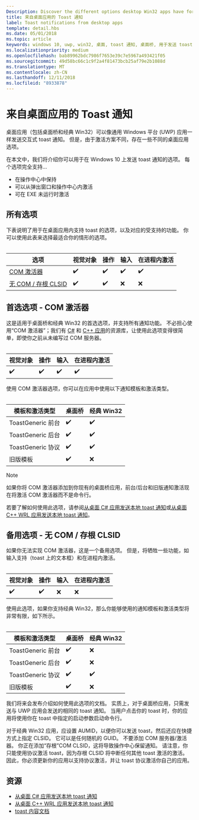 ```yaml
---
Description: Discover the different options desktop Win32 apps have for sending toast notifications
title: 来自桌面应用的 Toast 通知
label: Toast notifications from desktop apps
template: detail.hbs
ms.date: 05/01/2018
ms.topic: article
keywords: windows 10, uwp, win32, 桌面, toast 通知, 桌面桥, 用于发送 toast 的选项, com 服务器, com 激活器, com, 虚假 com, 无 com, 没有 com, 发送 toast
ms.localizationpriority: medium
ms.openlocfilehash: bab89962bdc7986f7653e39c7e5967a493421f05
ms.sourcegitcommit: 49d58bc66c1c9f2a4f81473bcb25af79e2b1088d
ms.translationtype: MT
ms.contentlocale: zh-CN
ms.lasthandoff: 12/11/2018
ms.locfileid: "8933878"
---
```

# <a name="toast-notifications-from-desktop-apps"></a>来自桌面应用的 Toast 通知

桌面应用（包括桌面桥和经典 Win32）可以像通用 Windows 平台 (UWP) 应用一样发送交互式 toast 通知。 但是，由于激活方案不同，存在一些不同的桌面应用选项。

在本文中，我们将介绍你可以用于在 Windows 10 上发送 toast 通知的选项。 每个选项完全支持…

* 在操作中心中保持
* 可以从弹出窗口和操作中心内激活
* 可在 EXE 未运行时激活

## <a name="all-options"></a>所有选项

下表说明了用于在桌面应用内支持 toast 的选项，以及对应的受支持的功能。 你可以使用此表来选择最适合你的情形的选项。<br/><br/>

| 选项 | 视觉对象 | 操作 | 输入 | 在进程内激活 |
| -- | -- | -- | -- | -- |
| [COM 激活器](#preferred-option---com-activator) | ✔️ | ✔️ | ✔️ | ✔️ |
| [无 COM / 存根 CLSID](#alternative-option---no-com--stub-clsid) | ✔️ | ✔️ | ❌ | ❌ |


## <a name="preferred-option---com-activator"></a>首选选项 - COM 激活器

这是适用于桌面桥和经典 Win32 的首选选项，并支持所有通知功能。 不必担心使用“COM 激活器”；我们有 [C#](send-local-toast-desktop.md) 和 [C++ 应用](send-local-toast-desktop-cpp-wrl.md)的资源库，让使用此选项变得很简单，即使你之前从未编写过 COM 服务器。<br/><br/>

| 视觉对象 | 操作 | 输入 | 在进程内激活 |
| -- | -- | -- | -- |
| ✔️ | ✔️ | ✔️ | ✔️ |

使用 COM 激活器选项，你可以在应用中使用以下通知模板和激活类型。<br/><br/>

| 模板和激活类型 | 桌面桥 | 经典 Win32 |
| -- | -- | -- |
| ToastGeneric 前台 | ✔️ | ✔️ |
| ToastGeneric 后台 | ✔️ | ✔️ |
| ToastGeneric 协议 | ✔️ | ✔️ |
| 旧版模板 | ✔️ | ❌ |

> [!NOTE]
> 如果你将 COM 激活器添加到你现有的桌面桥应用，前台/后台和旧版通知激活现在将激活 COM 激活器而不是命令行。

若要了解如何使用此选项，请参阅[从桌面 C# 应用发送本地 toast 通知](send-local-toast-desktop.md)或[从桌面 C++ WRL 应用发送本地 toast 通知](send-local-toast-desktop-cpp-wrl.md)。


## <a name="alternative-option---no-com--stub-clsid"></a>备用选项 - 无 COM / 存根 CLSID

如果你无法实现 COM 激活器，这是一个备用选项。 但是，将牺牲一些功能，如输入支持（toast 上的文本框）和在进程内激活。<br/><br/>

| 视觉对象 | 操作 | 输入 | 在进程内激活 |
| -- | -- | -- | -- |
| ✔️ | ✔️ | ❌ | ❌ |

使用此选项，如果你支持经典 Win32，那么你能够使用的通知模板和激活类型将非常有限，如下所示。<br/><br/>

| 模板和激活类型 | 桌面桥 | 经典 Win32 |
| -- | -- | -- |
| ToastGeneric 前台 | ✔️ | ❌ |
| ToastGeneric 后台 | ✔️ | ❌ |
| ToastGeneric 协议 | ✔️ | ✔️ |
| 旧版模板 | ✔️ | ❌ |

我们将来会发布介绍如何使用此选项的文档。 实质上，对于桌面桥应用，只需发送与 UWP 应用会发送的相同的 toast 通知。 当用户点击你的 toast 时，你的应用将使用你在 toast 中指定的启动参数启动命令行。

对于经典 Win32 应用，应设置 AUMID，以便你可以发送 toast，然后还应在快捷方式上指定 CLSID。 它可以是任何随机的 GUID。 不要添加 COM 服务器/激活器。 你正在添加“存根”COM CLSID，这将导致操作中心保留通知。 请注意，你只能使用协议激活 toast，因为存根 CLSID 将中断任何其他 toast 激活的激活。 因此，你必须更新你的应用以支持协议激活，并让 toast 协议激活你自己的应用。


## <a name="resources"></a>资源

* [从桌面 C# 应用发送本地 toast 通知](send-local-toast-desktop.md)
* [从桌面 C++ WRL 应用发送本地 toast 通知](send-local-toast-desktop-cpp-wrl.md)
* [toast 内容文档](adaptive-interactive-toasts.md)